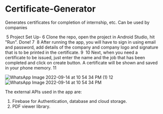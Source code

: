 # Certificate-Generator
Generates certificates for completion of internship, etc. Can be used by companies

​
5
Project Set Up-
6
Clone the repo, open the project in Android Studio, hit "Run". Done!
7
​
8
After running the app, you will have to sign in using email and password, add details of the company and company logo and signature that is to be printed in the certificate.
9
​
10
Next, when you need a certificate to be issued, just enter the name and the job that has been completed and click on create button. A certificate will be shown and saved in your phone memory.
11

​![WhatsApp Image 2022-09-14 at 10 54 34 PM (1)](https://user-images.githubusercontent.com/77684836/190221722-7688eabe-36f8-44ec-b1d5-1fd10085bdf6.jpeg)
12
![WhatsApp Image 2022-09-14 at 10 54 34 PM](https://user-images.githubusercontent.com/77684836/190221690-6db50d7e-2ab1-4535-9ff3-5ee3281d2d49.jpeg)

The external APIs used in the app are:
1) Firebase for Authentication, database and cloud storage.
2) PDF viewer library.


